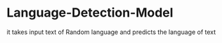 # Language-Detection-Model
it takes input text of Random language and predicts the language of text 
